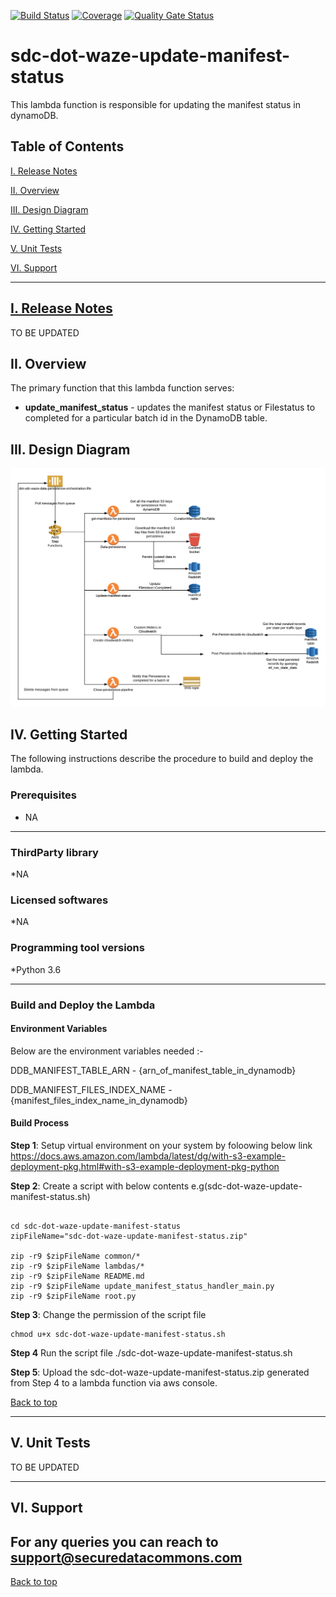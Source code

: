 [![Build Status](https://travis-ci.com/usdot-jpo-sdc/sdc-dot-waze-update-manifest-status.svg?branch=master)](https://travis-ci.com/usdot-jpo-sdc/sdc-dot-waze-update-manifest-status)
[![Coverage](https://sonarcloud.io/api/project_badges/measure?project=usdot-jpo-sdc_sdc-dot-waze-update-manifest-status&metric=coverage)](https://sonarcloud.io/dashboard?id=usdot-jpo-sdc_sdc-dot-waze-update-manifest-status)
[![Quality Gate Status](https://sonarcloud.io/api/project_badges/measure?project=usdot-jpo-sdc_sdc-dot-waze-update-manifest-status&metric=alert_status)](https://sonarcloud.io/dashboard?id=usdot-jpo-sdc_sdc-dot-waze-update-manifest-status)
# sdc-dot-waze-update-manifest-status
This lambda function is responsible for updating the manifest status in dynamoDB.

<a name="toc"/>

## Table of Contents

[I. Release Notes](#release-notes)

[II. Overview](#overview)

[III. Design Diagram](#design-diagram)

[IV. Getting Started](#getting-started)

[V. Unit Tests](#unit-tests)

[VI. Support](#support)

---

<a name="release-notes"/>


## [I. Release Notes](ReleaseNotes.md)
TO BE UPDATED

<a name="overview"/>

## II. Overview
The primary function that this lambda function serves:
* **update_manifest_status** - updates the manifest status or Filestatus to completed for a particular batch id in the DynamoDB table.

<a name="design-diagram"/>

## III. Design Diagram

![sdc-dot-waze-update-manifest-status](images/waze-data-persistence.png)

<a name="getting-started"/>

## IV. Getting Started

The following instructions describe the procedure to build and deploy the lambda.

### Prerequisites
* NA 

---
### ThirdParty library

*NA

### Licensed softwares

*NA

### Programming tool versions

*Python 3.6


---
### Build and Deploy the Lambda

#### Environment Variables
Below are the environment variables needed :- 

DDB_MANIFEST_TABLE_ARN - {arn_of_manifest_table_in_dynamodb}

DDB_MANIFEST_FILES_INDEX_NAME - {manifest_files_index_name_in_dynamodb}

#### Build Process

**Step 1**: Setup virtual environment on your system by foloowing below link
https://docs.aws.amazon.com/lambda/latest/dg/with-s3-example-deployment-pkg.html#with-s3-example-deployment-pkg-python

**Step 2**: Create a script with below contents e.g(sdc-dot-waze-update-manifest-status.sh)
```#!/bin/sh

cd sdc-dot-waze-update-manifest-status
zipFileName="sdc-dot-waze-update-manifest-status.zip"

zip -r9 $zipFileName common/*
zip -r9 $zipFileName lambdas/*
zip -r9 $zipFileName README.md
zip -r9 $zipFileName update_manifest_status_handler_main.py
zip -r9 $zipFileName root.py
```

**Step 3**: Change the permission of the script file

```
chmod u+x sdc-dot-waze-update-manifest-status.sh
```

**Step 4** Run the script file
./sdc-dot-waze-update-manifest-status.sh

**Step 5**: Upload the sdc-dot-waze-update-manifest-status.zip generated from Step 4 to a lambda function via aws console.

[Back to top](#toc)

---
<a name="unit-tests"/>

## V. Unit Tests

TO BE UPDATED

---
<a name="support"/>

## VI. Support

For any queries you can reach to support@securedatacommons.com
---
[Back to top](#toc)
